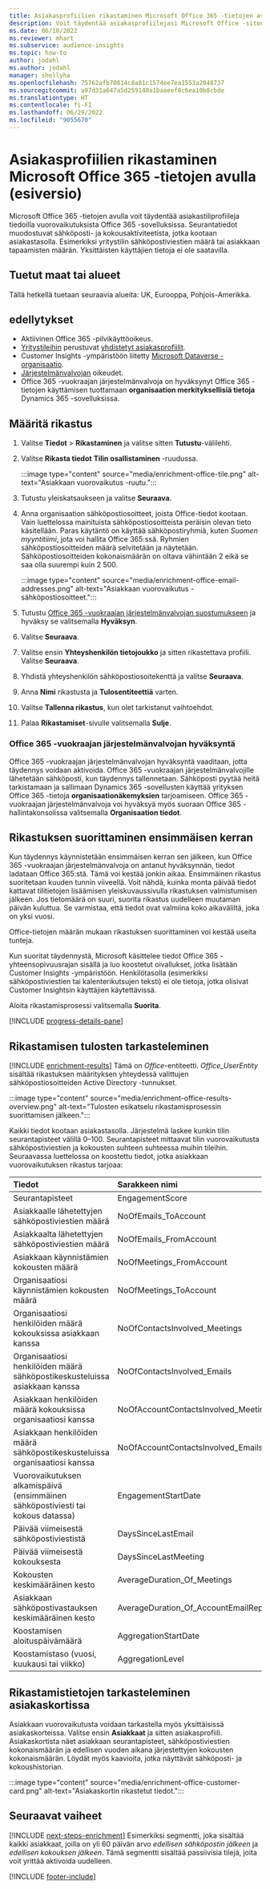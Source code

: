 ```yaml
---
title: Asiakasprofiilien rikastaminen Microsoft Office 365 -tietojen avulla (esiversio)
description: Voit täydentää asiakasprofiilejasi Microsoft Office -sitouttamistietojen avulla.
ms.date: 06/10/2022
ms.reviewer: mhart
ms.subservice: audience-insights
ms.topic: how-to
author: jodahl
ms.author: jodahl
manager: shellyha
ms.openlocfilehash: 75762afb70814c8a81c1574ee7ea1553a2048737
ms.sourcegitcommit: a97d31a647a5d259140a1baaeef8c6ea10b8cbde
ms.translationtype: HT
ms.contentlocale: fi-FI
ms.lasthandoff: 06/29/2022
ms.locfileid: "9055670"
---
```

# <a name="enrich-customer-profiles-with-data-from-microsoft-office-365-preview"></a>Asiakasprofiilien rikastaminen Microsoft Office 365 -tietojen avulla (esiversio)

Microsoft Office 365 -tietojen avulla voit täydentää asiakastiliprofiileja tiedoilla vuorovaikutuksista Office 365 -sovelluksissa. Seurantatiedot muodostuvat sähköposti- ja kokousaktiviteetista, jotka kootaan asiakastasolla. Esimerkiksi yritystilin sähköpostiviestien määrä tai asiakkaan tapaamisten määrän. Yksittäisten käyttäjien tietoja ei ole saatavilla.

## <a name="supported-countries-or-regions"></a>Tuetut maat tai alueet

Tällä hetkellä tuetaan seuraavia alueita: UK, Eurooppa, Pohjois-Amerikka.

## <a name="prerequisites"></a>edellytykset

- Aktiivinen Office 365 -pilvikäyttöoikeus.
- [Yritystileihin](work-with-business-accounts.md) perustuvat [yhdistetyt asiakasprofiilit](customer-profiles.md).
- Customer Insights -ympäristöön liitetty [Microsoft Dataverse -organisaatio](create-environment.md#step-3-connect-to-microsoft-dataverse).
- [Järjestelmänvalvojan](permissions.md#admin) oikeudet.
- Office 365 -vuokraajan järjestelmänvalvoja on hyväksynyt Office 365 -tietojen käyttämisen tuottamaan **organisaation merkityksellisiä tietoja** Dynamics 365 -sovelluksissa.

## <a name="configure-the-enrichment"></a>Määritä rikastus

1. Valitse **Tiedot** > **Rikastaminen** ja valitse sitten **Tutustu**-välilehti.

1. Valitse **Rikasta tiedot** **Tilin osallistaminen** -ruudussa.

   :::image type="content" source="media/enrichment-office-tile.png" alt-text="Asiakkaan vuorovaikutus -ruutu.":::

1. Tutustu yleiskatsaukseen ja valitse **Seuraava**.

1. Anna organisaation sähköpostiosoitteet, joista Office-tiedot kootaan. Vain luettelossa mainituista sähköpostiosoitteista peräisin olevan tieto käsitellään. Paras käytäntö on käyttää sähköpostiryhmiä, kuten *Suomen myyntitiimi*, jota voi hallita Office 365:ssä. Ryhmien sähköpostiosoitteiden määrä selvitetään ja näytetään. Sähköpostiosoitteiden kokonaismäärän on oltava vähintään 2 eikä se saa olla suurempi kuin 2 500.

   :::image type="content" source="media/enrichment-office-email-addresses.png" alt-text="Asiakkaan vuorovaikutus -sähköpostiosoitteet.":::

1. Tutustu [Office 365 -vuokraajan järjestelmänvalvojan suostumukseen](#office-365-tenant-administrator-consent) ja hyväksy se valitsemalla **Hyväksyn**.

1. Valitse **Seuraava**.

1. Valitse ensin **Yhteyshenkilön tietojoukko** ja sitten rikastettava profiili. Valitse **Seuraava**.

1. Yhdistä yhteyshenkilön sähköpostiosoitekenttä ja valitse **Seuraava**.

1. Anna **Nimi** rikastusta ja **Tulosentiteettiä** varten.

1. Valitse **Tallenna rikastus**, kun olet tarkistanut vaihtoehdot.

1. Palaa **Rikastamiset**-sivulle valitsemalla **Sulje**.

### <a name="office-365-tenant-administrator-consent"></a>Office 365 -vuokraajan järjestelmänvalvojan hyväksyntä

Office 365 -vuokraajan järjestelmänvalvojan hyväksyntä vaaditaan, jotta täydennys voidaan aktivoida. Office 365 -vuokraajan järjestelmänvalvojille lähetetään sähköposti, kun täydennys tallennetaan. Sähköposti pyytää heitä tarkistamaan ja sallimaan Dynamics 365 -sovellusten käyttää yrityksen Office 365 -tietoja **organisaationäkemyksien** tarjoamiseen. Office 365 -vuokraajan järjestelmänvalvoja voi hyväksyä myös suoraan Office 365 -hallintakonsolissa valitsemalla **Organisaation tiedot**.

## <a name="running-the-enrichment-for-the-first-time"></a>Rikastuksen suorittaminen ensimmäisen kerran

Kun täydennys käynnistetään ensimmäisen kerran sen jälkeen, kun Office 365 -vuokraajan järjestelmänvalvoja on antanut hyväksynnän, tiedot ladataan Office 365:stä. Tämä voi kestää jonkin aikaa. Ensimmäinen rikastus suoritetaan kuuden tunnin viiveellä. Voit nähdä, kuinka monta päivää tiedot kattavat tilitietojen lisäämisen yleiskuvaussivulla rikastuksen valmistumisen jälkeen. Jos tietomäärä on suuri, suorita rikastus uudelleen muutaman päivän kuluttua. Se varmistaa, että tiedot ovat valmiina koko aikaväliltä, joka on yksi vuosi.

Office-tietojen määrän mukaan rikastuksen suorittaminen voi kestää useita tunteja.

Kun suoritat täydennystä, Microsoft käsittelee tiedot Office 365 -yhteensopivuusrajan sisällä ja luo koostetut oivallukset, jotka lisätään Customer Insights -ympäristöön. Henkilötasolla (esimerkiksi sähköpostiviestien tai kalenterikutsujen teksti) ei ole tietoja, jotka olisivat Customer Insightsin käyttäjien käytettävissä.

Aloita rikastamisprosessi valitsemalla **Suorita**.

[!INCLUDE [progress-details-pane](includes/progress-details-pane.md)]

## <a name="view-enrichment-results"></a>Rikastamisen tulosten tarkasteleminen

[!INCLUDE [enrichment-results](includes/enrichment-results.md)] Tämä on *Office*-entiteetti. *Office_UserEntity* sisältää rikastuksen määrityksen yhteydessä valittujen sähköpostiosoitteiden Active Directory -tunnukset.

:::image type="content" source="media/enrichment-office-results-overview.png" alt-text="Tulosten esikatselu rikastamisprosessin suorittamisen jälkeen.":::

Kaikki tiedot kootaan asiakastasolla. Järjestelmä laskee kunkin tilin seurantapisteet välillä 0–100. Seurantapisteet mittaavat tilin vuorovaikutusta sähköpostiviestien ja kokousten suhteen suhteessa muihin tileihin. Seuraavassa luettelossa on koostettu tiedot, jotka asiakkaan vuorovaikutuksen rikastus tarjoaa:

| Tiedot                                                                              | Sarakkeen nimi                              |
| :-------------------------------------------------------------------------------- |:---------------------------------------- |
| Seurantapisteet                                                                  |  EngagementScore                         |
| Asiakkaalle lähetettyjen sähköpostiviestien määrä                                                       |  NoOfEmails_ToAccount                    |
| Asiakkaalta lähetettyjen sähköpostiviestien määrä                                                     |  NoOfEmails_FromAccount                  |
| Asiakkaan käynnistämien kokousten määrä                                           |  NoOfMeetings_FromAccount                |
| Organisaatiosi käynnistämien kokousten määrä                                 |  NoOfMeetings_ToAccount                  |
| Organisaatiosi henkilöiden määrä kokouksissa asiakkaan kanssa                  |  NoOfContactsInvolved_Meetings           |
| Organisaatiosi henkilöiden määrä sähköpostikeskusteluissa asiakkaan kanssa       |  NoOfContactsInvolved_Emails             |
| Asiakkaan henkilöiden määrä kokouksissa organisaatiosi kanssa                  |  NoOfAccountContactsInvolved_Meetings    |
| Asiakkaan henkilöiden määrä sähköpostikeskusteluissa organisaatiosi kanssa       |  NoOfAccountContactsInvolved_Emails      |
| Vuorovaikutuksen alkamispäivä (ensimmäinen sähköpostiviesti tai kokous datassa)                        |  EngagementStartDate                     |
| Päivää viimeisestä sähköpostiviestistä                                                             |  DaysSinceLastEmail                      |
| Päivää viimeisestä kokouksesta                                                           |  DaysSinceLastMeeting                    |
| Kokousten keskimääräinen kesto                                                      |  AverageDuration_Of_Meetings             |
| Asiakkaan sähköpostivastauksen keskimääräinen kesto                                    |  AverageDuration_Of_AccountEmailReplies  |
| Koostamisen aloituspäivämäärä                                                            |  AggregationStartDate                    |
| Koostamistaso (vuosi, kuukausi tai viikko)                                          |  AggregationLevel                        |

## <a name="see-enrichment-data-on-the-customer-card"></a>Rikastamistietojen tarkasteleminen asiakaskortissa

Asiakkaan vuorovaikutusta voidaan tarkastella myös yksittäisissä asiakaskorteissa. Valitse ensin **Asiakkaat** ja sitten asiakasprofiili. Asiakaskortista näet asiakkaan seurantapisteet, sähköpostiviestien kokonaismäärän ja edellisen vuoden aikana järjestettyjen kokousten kokonaismäärän. Löydät myös kaavioita, jotka näyttävät sähköposti- ja kokoushistorian.

:::image type="content" source="media/enrichment-office-customer-card.png" alt-text="Asiakaskortin rikastetut tiedot.":::

## <a name="next-steps"></a>Seuraavat vaiheet

[!INCLUDE [next-steps-enrichment](includes/next-steps-enrichment.md)]
Esimerkiksi segmentti, joka sisältää kaikki asiakkaat, joilla on yli 60 päivän arvo *edellisen sähköpostin jälkeen* ja *edellisen kokouksen jälkeen*. Tämä segmentti sisältää passiivisia tilejä, joita voit yrittää aktivoida uudelleen.

[!INCLUDE [footer-include](includes/footer-banner.md)]
